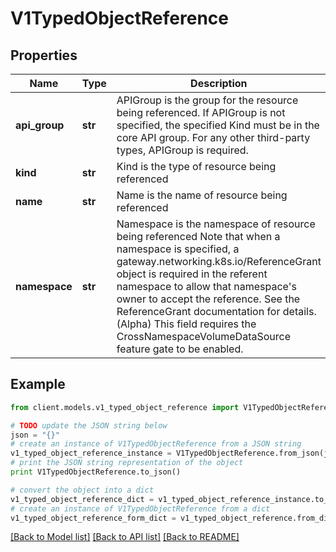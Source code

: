 # V1TypedObjectReference


## Properties
Name | Type | Description | Notes
------------ | ------------- | ------------- | -------------
**api_group** | **str** | APIGroup is the group for the resource being referenced. If APIGroup is not specified, the specified Kind must be in the core API group. For any other third-party types, APIGroup is required. | [optional] 
**kind** | **str** | Kind is the type of resource being referenced | 
**name** | **str** | Name is the name of resource being referenced | 
**namespace** | **str** | Namespace is the namespace of resource being referenced Note that when a namespace is specified, a gateway.networking.k8s.io/ReferenceGrant object is required in the referent namespace to allow that namespace&#39;s owner to accept the reference. See the ReferenceGrant documentation for details. (Alpha) This field requires the CrossNamespaceVolumeDataSource feature gate to be enabled. | [optional] 

## Example

```python
from client.models.v1_typed_object_reference import V1TypedObjectReference

# TODO update the JSON string below
json = "{}"
# create an instance of V1TypedObjectReference from a JSON string
v1_typed_object_reference_instance = V1TypedObjectReference.from_json(json)
# print the JSON string representation of the object
print V1TypedObjectReference.to_json()

# convert the object into a dict
v1_typed_object_reference_dict = v1_typed_object_reference_instance.to_dict()
# create an instance of V1TypedObjectReference from a dict
v1_typed_object_reference_form_dict = v1_typed_object_reference.from_dict(v1_typed_object_reference_dict)
```
[[Back to Model list]](../README.md#documentation-for-models) [[Back to API list]](../README.md#documentation-for-api-endpoints) [[Back to README]](../README.md)


